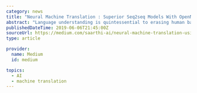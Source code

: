 ```yaml
---
category: news
title: "Neural Machine Translation : Superior Seq2seq Models With OpenNMT"
abstract: "Language understanding is quintessential to erasing human barriers. Language forms the very basis of communication, and wouldn’t it be absolutely great to have a uniform language for everyone to communicate in? It would certainly break all barriers and ..."
publishedDateTime: 2019-06-06T21:45:00Z
sourceUrl: https://medium.com/saarthi-ai/neural-machine-translation-using-opennmt-b5e366e92c6
type: article

provider:
  name: Medium
  id: medium

topics:
  - AI
  - machine translation
---
```

